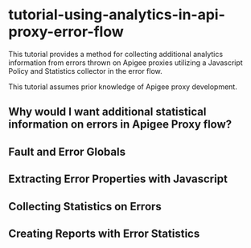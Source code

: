 # tutorial-using-analytics-in-api-proxy-error-flow
This tutorial provides a method for collecting additional analytics information from errors thrown on Apigee proxies utilizing a Javascript Policy and Statistics collector in the error flow.

This tutorial assumes prior knowledge of Apigee proxy development.

## Why would I want additional statistical information on errors in Apigee Proxy flow?

## Fault and Error Globals

## Extracting Error Properties with Javascript

## Collecting Statistics on Errors

## Creating Reports with Error Statistics
